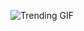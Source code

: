 
<!-- GIF_SECTION -->
![Trending GIF](https://media0.giphy.com/media/v1.Y2lkPThiYjIxNzcycWFkNWVvejgzbXo2YjhlNDJrbmYxbDEwbTc5dHVnMmMzdm9wNWo3dSZlcD12MV9naWZzX3NlYXJjaCZjdD1n/RClGu1eVAdt2dmXQKI/giphy.gif)
<!-- END_GIF_SECTION -->
